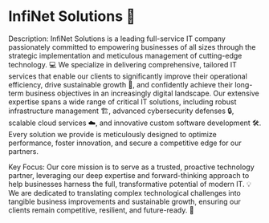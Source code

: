 # InfiNet Solutions 🚀
Description: InfiNet Solutions is a leading full-service IT company passionately committed to empowering businesses of all sizes through the strategic implementation and meticulous management of cutting-edge technology. 💻 We specialize in delivering comprehensive, tailored IT services that enable our clients to significantly improve their operational efficiency, drive sustainable growth 🌱, and confidently achieve their long-term business objectives in an increasingly digital landscape. Our extensive expertise spans a wide range of critical IT solutions, including robust infrastructure management 🏗️, advanced cybersecurity defenses 🔒, scalable cloud services ☁️, and innovative custom software development 🛠️. Every solution we provide is meticulously designed to optimize performance, foster innovation, and secure a competitive edge for our partners.

Key Focus: Our core mission is to serve as a trusted, proactive technology partner, leveraging our deep expertise and forward-thinking approach to help businesses harness the full, transformative potential of modern IT. 💡 We are dedicated to translating complex technological challenges into tangible business improvements and sustainable growth, ensuring our clients remain competitive, resilient, and future-ready. 🌟
